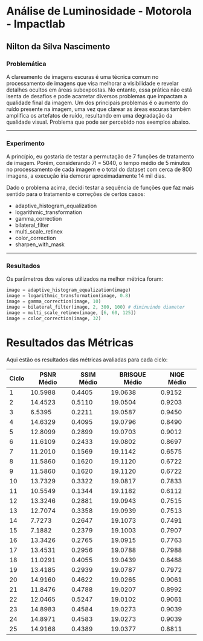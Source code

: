# Análise de Luminosidade - Motorola - Impactlab

## Nilton da Silva Nascimento

### Problemática

<p>A clareamento de imagens escuras é uma técnica comum no processamento de imagens que visa melhorar a visibilidade e revelar detalhes ocultos em áreas subexpostas. No entanto, essa prática não está isenta de desafios e pode acarretar diversos problemas que impactam a qualidade final da imagem. Um dos principais problemas é o aumento do ruído presente na imagem, uma vez que clarear as áreas escuras também amplifica os artefatos de ruído, resultando em uma degradação da qualidade visual. Problema que pode ser percebido nos exemplos abaixo.</p>

---

### Experimento

<p>A princípio, eu gostaria de testar a permutação de 7 funções de tratamento de imagem. Porém, considerando 7! = 5040, o tempo médio de 5 minutos no processamento de cada imagem e o total do dataset com cerca de 800 imagens, a execução iria demorar aproximadamente 14 mil dias.</p>

<p>Dado o problema acima, decidi testar a sequência de funções que faz mais sentido para o tratamento e correções de certos casos:</p>

<ul>
  <li>adaptive_histogram_equalization</li>
  <li>logarithmic_transformation</li>
  <li>gamma_correction</li>
  <li>bilateral_filter</li>
  <li>multi_scale_retinex</li>
  <li>color_correction</li>
  <li>sharpen_with_mask</li>
</ul>

---

### Resultados

<p>Os parâmetros dos valores utilizados na melhor métrica foram:</p>

```python
image = adaptive_histogram_equalization(image)
image = logarithmic_transformation(image, 0.8)
image = gamma_correction(image, 10)
image = bilateral_filter(image, 2, 300, 100) # diminuindo diameter
image = multi_scale_retinex(image, [6, 60, 125])
image = color_correction(image, 32)
```
# Resultados das Métricas

Aqui estão os resultados das métricas avaliadas para cada ciclo:

<table>
  <thead>
    <tr>
      <th>Ciclo</th>
      <th>PSNR Médio</th>
      <th>SSIM Médio</th>
      <th>BRISQUE Médio</th>
      <th>NIQE Médio</th>
    </tr>
  </thead>
  <tbody>
    <tr>
      <td>1</td>
      <td>10.5988</td>
      <td>0.4405</td>
      <td>19.0638</td>
      <td>0.9152</td>
    </tr>
    <tr>
      <td>2</td>
      <td>14.4523</td>
      <td>0.5110</td>
      <td>19.0504</td>
      <td>0.9203</td>
    </tr>
    <tr>
      <td>3</td>
      <td>6.5395</td>
      <td>0.2211</td>
      <td>19.0587</td>
      <td>0.9450</td>
    </tr>
    <tr>
      <td>4</td>
      <td>14.6329</td>
      <td>0.4095</td>
      <td>19.0796</td>
      <td>0.8490</td>
    </tr>
    <tr>
      <td>5</td>
      <td>12.8099</td>
      <td>0.2899</td>
      <td>19.0703</td>
      <td>0.9012</td>
    </tr>
    <tr>
      <td>6</td>
      <td>11.6109</td>
      <td>0.2433</td>
      <td>19.0802</td>
      <td>0.8697</td>
    </tr>
    <tr>
      <td>7</td>
      <td>11.2010</td>
      <td>0.1569</td>
      <td>19.1142</td>
      <td>0.6575</td>
    </tr>
    <tr>
      <td>8</td>
      <td>11.5860</td>
      <td>0.1620</td>
      <td>19.1120</td>
      <td>0.6722</td>
    </tr>
    <tr>
      <td>9</td>
      <td>11.5860</td>
      <td>0.1620</td>
      <td>19.1120</td>
      <td>0.6722</td>
    </tr>
    <tr>
      <td>10</td>
      <td>13.7329</td>
      <td>0.3322</td>
      <td>19.0817</td>
      <td>0.7833</td>
    </tr>
    <tr>
      <td>11</td>
      <td>10.5549</td>
      <td>0.1344</td>
      <td>19.1182</td>
      <td>0.6112</td>
    </tr>
    <tr>
      <td>12</td>
      <td>13.3246</td>
      <td>0.2881</td>
      <td>19.0943</td>
      <td>0.7515</td>
    </tr>
    <tr>
      <td>13</td>
      <td>12.7074</td>
      <td>0.3358</td>
      <td>19.0939</td>
      <td>0.7513</td>
    </tr>
    <tr>
      <td>14</td>
      <td>7.7273</td>
      <td>0.2647</td>
      <td>19.1073</td>
      <td>0.7491</td>
    </tr>
    <tr>
      <td>15</td>
      <td>7.1882</td>
      <td>0.2379</td>
      <td>19.1003</td>
      <td>0.7907</td>
    </tr>
    <tr>
      <td>16</td>
      <td>13.3426</td>
      <td>0.2765</td>
      <td>19.0915</td>
      <td>0.7763</td>
    </tr>
    <tr>
      <td>17</td>
      <td>13.4531</td>
      <td>0.2956</td>
      <td>19.0788</td>
      <td>0.7988</td>
    </tr>
    <tr>
      <td>18</td>
      <td>11.0291</td>
      <td>0.4055</td>
      <td>19.0439</td>
      <td>0.8488</td>
    </tr>
    <tr>
      <td>19</td>
      <td>13.4185</td>
      <td>0.2939</td>
      <td>19.0787</td>
      <td>0.7972</td>
    </tr>
    <tr>
      <td>20</td>
      <td>14.9160</td>
      <td>0.4622</td>
      <td>19.0265</td>
      <td>0.9061</td>
    </tr>
    <tr>
      <td>21</td>
      <td>11.8476</td>
      <td>0.4788</td>
      <td>19.0207</td>
      <td>0.8992</td>
    </tr>
    <tr>
      <td>22</td>
      <td>12.0465</td>
      <td>0.5247</td>
      <td>19.0102</td>
      <td>0.9061</td>
    </tr>
    <tr>
      <td>23</td>
      <td>14.8983</td>
      <td>0.4584</td>
      <td>19.0273</td>
      <td>0.9039</td>
    </tr>
    <tr>
      <td>24</td>
      <td>14.8971</td>
      <td>0.4583</td>
      <td>19.0273</td>
      <td>0.9039</td>
    </tr>
    <tr>
      <td>25</td>
      <td>14.9168</td>
      <td>0.4389</td>
      <td>19.0377</td>
      <td>0.8811</td>
    </tr>
  </tbody>
</table>

